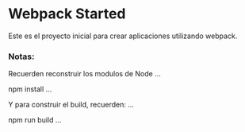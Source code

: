 # Webpack Started

Este es el proyecto inicial para crear aplicaciones utilizando webpack.

### Notas:
Recuerden reconstruir los modulos de Node
...

npm install
...

Y para construir el build, recuerden:
...

npm run build
...